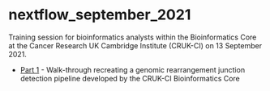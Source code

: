 # nextflow_september_2021

Training session for bioinformatics analysts within the Bioinformatics Core at the Cancer Research UK Cambridge Institute (CRUK-CI) on 13 September 2021.

* [Part 1](part_1.md) - Walk-through recreating a genomic rearrangement junction detection pipeline developed by the CRUK-CI Bioinformatics Core